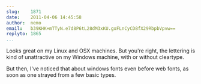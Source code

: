 ```yaml
---
slug:    1871
date:    2011-04-06 14:45:58
author:  nemo
email:   b39KHK+mTTyN.e7d8P6tL28dM3xKU.gxFLnCyCD8fX29RbpbVpvw==
replyto: 1865
...
```


Looks great on my Linux and OSX machines.  But you're right, the
lettering is kind of unattractive on my Windows machine, with or
without cleartype.

But then, I've noticed that about windows fonts even before web fonts,
as soon as one strayed from a few basic types.
